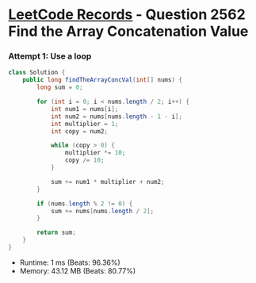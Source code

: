 # [LeetCode Records](../../README.md) - Question 2562 Find the Array Concatenation Value

### Attempt 1: Use a loop
```java
class Solution {
    public long findTheArrayConcVal(int[] nums) {
        long sum = 0;

        for (int i = 0; i < nums.length / 2; i++) {
            int num1 = nums[i];
            int num2 = nums[nums.length - 1 - i];
            int multiplier = 1;
            int copy = num2;

            while (copy > 0) {
                multiplier *= 10;
                copy /= 10;
            }

            sum += num1 * multiplier + num2;
        }

        if (nums.length % 2 != 0) {
            sum += nums[nums.length / 2];
        }

        return sum;
    }
}
```
- Runtime: 1 ms (Beats: 96.36%)
- Memory: 43.12 MB (Beats: 80.77%)

<br>
